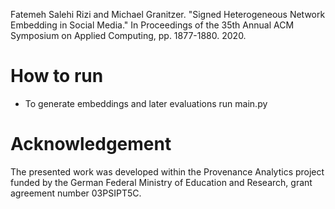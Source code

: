 Fatemeh Salehi Rizi and Michael Granitzer. "Signed Heterogeneous Network Embedding in Social Media." In Proceedings of the 35th Annual ACM Symposium on Applied Computing, pp. 1877-1880. 2020.


# How to run
 - To generate embeddings and later evaluations run main.py


# Acknowledgement
The presented work was developed within the Provenance Analytics project funded by the German Federal Ministry of Education
and Research, grant agreement number 03PSIPT5C.


